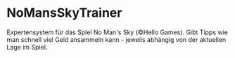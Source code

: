 # NoMansSkyTrainer
Expertensystem für das Spiel No Man's Sky (©Hello Games). Gibt Tipps wie man schnell viel Geld ansammeln kann - jeweils abhängig von der aktuellen Lage im Spiel.
